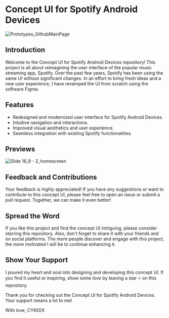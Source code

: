# Concept UI for Spotify Android Devices

![Prototypes_GithubMainPage](https://github.com/Cykeek/Concept_Spotify/assets/70019075/27cba61c-8387-4e0e-918c-f64a4a35b40c)

## Introduction

Welcome to the Concept UI for Spotify Android Devices repository! This project is all about reimagining the user interface of the popular music streaming app, Spotify. Over the past few years, Spotify has been using the same UI without significant changes. In an effort to bring fresh ideas and a new user experience, I have revamped the UI from scratch using the software Figma.

## Features

- Redesigned and modernized user interface for Spotify Android Devices.
- Intuitive navigation and interactions.
- Improved visual aesthetics and user experience.
- Seamless integration with existing Spotify functionalities.

## Previews

![Slide 16_9 - 2_homescreen](https://github.com/Cykeek/Concept_Spotify/assets/70019075/09500fc8-a6bb-4863-b406-d82dea122bf8)

## Feedback and Contributions

Your feedback is highly appreciated! If you have any suggestions or want to contribute to this concept UI, please feel free to open an issue or submit a pull request. Together, we can make it even better!

## Spread the Word

If you like this project and find the concept UI intriguing, please consider starring this repository. Also, don't forget to share it with your friends and on social platforms. The more people discover and engage with this project, the more motivated I will be to continue enhancing it.

## Show Your Support

I poured my heart and soul into designing and developing this concept UI. If you find it useful or inspiring, show some love by leaving a star ⭐️ on this repository.

Thank you for checking out the Concept UI for Spotify Android Devices. Your support means a lot to me!

With love,
CYKEEK
